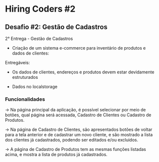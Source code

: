 # Hiring Coders #2

## Desafio #2: Gestão de Cadastros

2° Entrega - Gestão de Cadastros

- Criação de um sistema e-commerce para inventário de produtos e dados de clientes:

Entregáveis:

- Os dados de clientes, endereços e produtos devem estar devidamente estruturados

- Dados no localstorage

### Funcionalidades

-> Na página principal da aplicação, é possível selecionar por meio de botões, qual página será acessada, Cadastro de Clientes ou Cadastro de Produtos.

-> Na página de Cadastro de Clientes, são apresentados botões de voltar para a tela anterior e de cadastrar um novo cliente, e são mostrado a lista dos clientes já cadastrados, podendo ser editados e/ou excluidos.

-> A página de Cadastro de Produtos tem as mesmas funções listadas acima, e mostra a lista de produtos já cadastrados.
